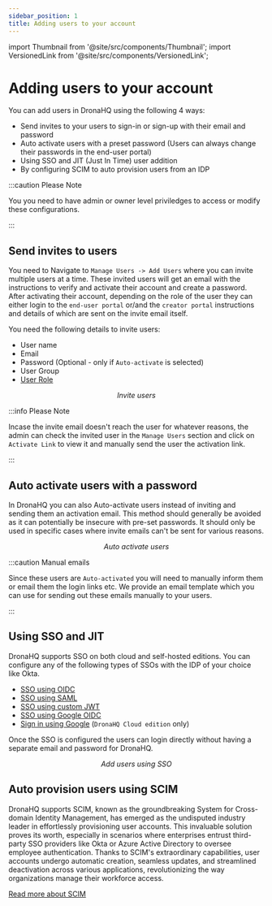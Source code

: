 ```yaml
---
sidebar_position: 1
title: Adding users to your account
---
```


import Thumbnail from '@site/src/components/Thumbnail';
import VersionedLink from '@site/src/components/VersionedLink';

# Adding users to your account

You can add users in DronaHQ using the following 4 ways:

- Send invites to your users to sign-in or sign-up with their email and password
- Auto activate users with a preset password (Users can always change their passwords in the end-user portal) 
- Using SSO and JIT (Just In Time) user addition
- By configuring SCIM to auto provision users from an IDP

:::caution Please Note

You you need to have admin or owner level priviledges to access or modify these configurations.

:::

## Send invites to users 

You need to Navigate to `Manage Users -> Add Users` where you can invite multiple users at a time. These invited users will get an email with the instructions to verify and activate their account and create a password. After activating their account, depending on the role of the user they can either login to the `end-user portal` or/and the `creator portal` instructions and details of which are sent on the invite email itself. 

You need the following details to invite users:
- User name
- Email
- Password (Optional - only if `Auto-activate` is selected)
- User Group
- [User Role](../user_roles)

<figure>
  <Thumbnail src="/img/user-management/add-users-wo-password.png" alt="Inviting users" width='100%'/>
  <figcaption align = "center"><i>Invite users</i></figcaption>
</figure>

:::info Please Note

Incase the invite email doesn't reach the user for whatever reasons, the admin can check the invited user in the `Manage Users` section and click on `Activate Link` to view it and manually send the user the activation link.

:::

## Auto activate users with a password

In DronaHQ you can also Auto-activate users instead of inviting and sending them an activation email. This method should generally be avoided as it can potentially be insecure with pre-set passwords. It should only be used in specific cases where invite emails can't be sent for various reasons. 

<figure>
  <Thumbnail src="/img/user-management/add-users-with-password.png" alt="Auto activate users" width='100%'/>
  <figcaption align = "center"><i>Auto activate users</i></figcaption>
</figure>

:::caution Manual emails

Since these users are `Auto-activated` you will need to manually inform them or email them the login links etc. We provide an email template which you can use for sending out these emails manually to your users.

:::

## Using SSO and JIT

DronaHQ supports SSO on both cloud and self-hosted editions. You can configure any of the following types of SSOs with the IDP of your choice like Okta. 

- [SSO using OIDC](../sso/configuring_sso_with_oidc)
- [SSO using SAML](../sso/configuring_sso_with_saml)
- [SSO using custom JWT](../sso/configure_sso_with_custom_jwt)
- [SSO using Google OIDC](../sso/configuring_sso_for_google_oidc) 
- [Sign in using Google](../sso-guides/configure_sign_in_with_google) (`DronaHQ Cloud edition` only)

Once the SSO is configured the users can login directly without having a separate email and password for DronaHQ. 

<figure>
  <Thumbnail src="/img/user-management/add-users-sso.png" alt="Adding users using SSO" width='100%'/>
  <figcaption align = "center"><i>Add users using SSO</i></figcaption>
</figure>

## Auto provision users using SCIM

DronaHQ supports SCIM, known as the groundbreaking System for Cross-domain Identity Management, has emerged as the undisputed industry leader in effortlessly provisioning user accounts. This invaluable solution proves its worth, especially in scenarios where enterprises entrust third-party SSO providers like Okta or Azure Active Directory to oversee employee authentication. Thanks to SCIM's extraordinary capabilities, user accounts undergo automatic creation, seamless updates, and streamlined deactivation across various applications, revolutionizing the way organizations manage their workforce access.

[Read more about SCIM](../sso/scim_user_provisioning)